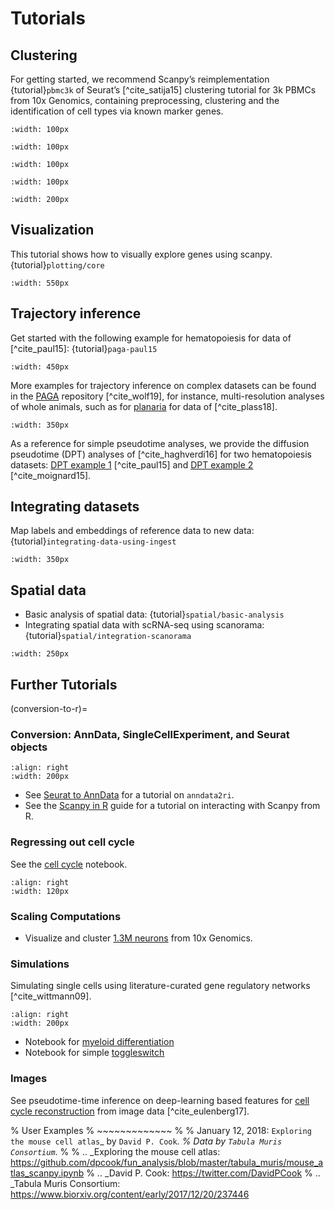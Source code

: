 # Tutorials

## Clustering

For getting started, we recommend Scanpy’s reimplementation {tutorial}`pbmc3k`
of Seurat’s [^cite_satija15] clustering tutorial for 3k PBMCs from 10x Genomics,
containing preprocessing, clustering and the identification of cell types via
known marker genes.

```{image} _static/img/tutorials/170505_seurat/filter_genes_dispersion.png
:width: 100px
```

```{image} _static/img/tutorials/170505_seurat/louvain.png
:width: 100px
```

```{image} _static/img/tutorials/170505_seurat/NKG7.png
:width: 100px
```

```{image} _static/img/tutorials/170505_seurat/violin.png
:width: 100px
```

```{image} _static/img/tutorials/170505_seurat/cell_types.png
:width: 200px
```

## Visualization

This tutorial shows how to visually explore genes using scanpy. {tutorial}`plotting/core`

```{image} _static/img/stacked_violin_dotplot_matrixplot.png
:width: 550px
```

## Trajectory inference

Get started with the following example for hematopoiesis for data of [^cite_paul15]: {tutorial}`paga-paul15`

```{image} _static/img/tutorials/paga_paul15.png
:width: 450px
```

More examples for trajectory inference on complex datasets can be found in the
[PAGA](https://github.com/theislab/paga) repository [^cite_wolf19], for instance, multi-resolution analyses of whole
animals, such as for [planaria] for data of [^cite_plass18].

```{image} _static/img/tutorials/paga_planaria.png
:width: 350px
```

As a reference for simple pseudotime analyses, we provide the diffusion pseudotime (DPT) analyses of [^cite_haghverdi16]
for two hematopoiesis datasets: [DPT example 1] [^cite_paul15] and [DPT example 2] [^cite_moignard15].

## Integrating datasets

Map labels and embeddings of reference data to new data: {tutorial}`integrating-data-using-ingest`

```{image} https://scanpy-tutorials.readthedocs.io/en/latest/_images/integrating-data-using-ingest_21_0.png
:width: 350px
```

## Spatial data

- Basic analysis of spatial data: {tutorial}`spatial/basic-analysis`
- Integrating spatial data with scRNA-seq using scanorama: {tutorial}`spatial/integration-scanorama`

```{image} _static/img/spatial-basic-analysis.png
:width: 250px
```

## Further Tutorials

(conversion-to-r)=

### Conversion: AnnData, SingleCellExperiment, and Seurat objects

```{image} https://github.com/theislab/scanpy-in-R/raw/master/logo.png
:align: right
:width: 200px
```

- See [Seurat to AnnData] for a tutorial on `anndata2ri`.
- See the [Scanpy in R] guide for a tutorial on interacting with Scanpy from R.

### Regressing out cell cycle

See the [cell cycle] notebook.

```{image} _static/img/tutorials/170522_visualizing_one_million_cells/tsne_1.3M.png
:align: right
:width: 120px
```

### Scaling Computations

- Visualize and cluster [1.3M neurons] from 10x Genomics.

### Simulations

Simulating single cells using literature-curated gene regulatory networks [^cite_wittmann09].

```{image} _static/img/tutorials/170430_krumsiek11/timeseries.png
:align: right
:width: 200px
```

- Notebook for [myeloid differentiation]
- Notebook for simple [toggleswitch]

### Images

See pseudotime-time inference on deep-learning based features for [cell cycle reconstruction] from image data [^cite_eulenberg17].

% User Examples
% ~~~~~~~~~~~~~
%
% January 12, 2018: `Exploring the mouse cell atlas`_ by `David P. Cook`_.
% Data by `Tabula Muris Consortium`_.
%
% .. _Exploring the mouse cell atlas: https://github.com/dpcook/fun_analysis/blob/master/tabula_muris/mouse_atlas_scanpy.ipynb
% .. _David P. Cook: https://twitter.com/DavidPCook
% .. _Tabula Muris Consortium: https://www.biorxiv.org/content/early/2017/12/20/237446

[1.3m neurons]: https://github.com/theislab/scanpy_usage/tree/master/170522_visualizing_one_million_cells
[cell cycle]: https://nbviewer.jupyter.org/github/theislab/scanpy_usage/blob/master/180209_cell_cycle/cell_cycle.ipynb
[cell cycle reconstruction]: https://github.com/theislab/scanpy_usage/tree/master/170529_images
[dpt example 1]: https://nbviewer.jupyter.org/github/theislab/scanpy_usage/blob/master/170502_paul15/paul15.ipynb
[dpt example 2]: https://nbviewer.jupyter.org/github/theislab/scanpy_usage/blob/master/170501_moignard15/moignard15.ipynb
[myeloid differentiation]: https://nbviewer.jupyter.org/github/theislab/scanpy_usage/blob/master/170430_krumsiek11/krumsiek11.ipynb
[planaria]: https://nbviewer.jupyter.org/github/theislab/paga/blob/master/planaria/planaria.ipynb
[scanpy in r]: https://theislab.github.io/scanpy-in-R/
[seurat to anndata]: https://github.com/LuckyMD/Code_snippets/blob/master/Seurat_to_anndata.ipynb
[toggleswitch]: https://nbviewer.jupyter.org/github/theislab/scanpy_usage/blob/master/170430_krumsiek11/toggleswitch.ipynb
